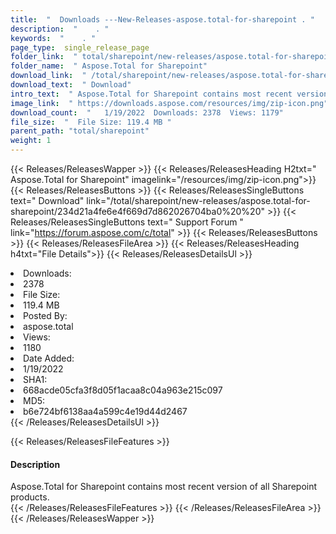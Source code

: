 ```yaml
---
title:  "  Downloads ---New-Releases-aspose.total-for-sharepoint . " 
description:  "    . " 
keywords:  "    . " 
page_type:  single_release_page
folder_link:  " total/sharepoint/new-releases/aspose.total-for-sharepoint/"
folder_name:  " Aspose.Total for Sharepoint"
download_link:  " /total/sharepoint/new-releases/aspose.total-for-sharepoint/234d21a4fe6e4f669d7d862026704ba0"
download_text:  " Download"
intro_text:  " Aspose.Total for Sharepoint contains most recent version of all Sharepoint produ..."
image_link:  " https://downloads.aspose.com/resources/img/zip-icon.png"
download_count:  "   1/19/2022  Downloads: 2378  Views: 1179"
file_size:  "  File Size: 119.4 MB "
parent_path: "total/sharepoint"
weight: 1 
---
```


{{< Releases/ReleasesWapper >}}
  {{< Releases/ReleasesHeading H2txt=" Aspose.Total for Sharepoint" imagelink="/resources/img/zip-icon.png">}}
  {{< Releases/ReleasesButtons >}}
    {{< Releases/ReleasesSingleButtons text=" Download" link="/total/sharepoint/new-releases/aspose.total-for-sharepoint/234d21a4fe6e4f669d7d862026704ba0%20%20" >}}
    {{< Releases/ReleasesSingleButtons text=" Support Forum " link="https://forum.aspose.com/c/total" >}}
  {{< Releases/ReleasesButtons >}}
  {{< Releases/ReleasesFileArea >}}
    {{< Releases/ReleasesHeading h4txt="File Details">}}
    {{< Releases/ReleasesDetailsUl >}}
             <li>Downloads:</li><li>2378</li><li>File Size:</li><li>119.4 MB</li><li>Posted By:</li><li>aspose.total</li><li>Views:</li><li>1180</li><li>Date Added:</li><li>1/19/2022</li><li>SHA1:</li><li>668acde05cfa3f8d05f1acaa8c04a963e215c097</li><li>MD5:</li><li>b6e724bf6138aa4a599c4e19d44d2467</li>
    {{< /Releases/ReleasesDetailsUl >}}

  {{< Releases/ReleasesFileFeatures >}}
      <h4>Description</h4><div class="HTMLDescription">Aspose.Total for Sharepoint contains most recent version of all Sharepoint products.</div>
  {{< /Releases/ReleasesFileFeatures >}}
 {{< /Releases/ReleasesFileArea >}}
{{< /Releases/ReleasesWapper >}}


